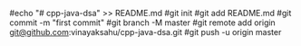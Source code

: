 #echo "# cpp-java-dsa" >> README.md
#git init
#git add README.md
#git commit -m "first commit"
#git branch -M master
#git remote add origin git@github.com:vinayaksahu/cpp-java-dsa.git
#git push -u origin master 
